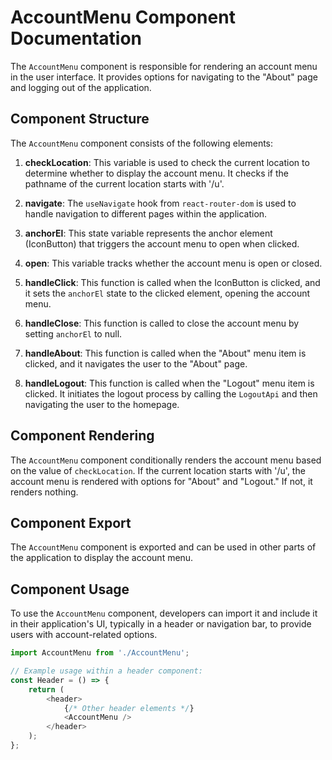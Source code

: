 # AccountMenu Component Documentation

The `AccountMenu` component is responsible for rendering an account menu in the user interface. It provides options for navigating to the "About" page and logging out of the application.

## Component Structure

The `AccountMenu` component consists of the following elements:

1. **checkLocation**: This variable is used to check the current location to determine whether to display the account menu. It checks if the pathname of the current location starts with '/u'.

2. **navigate**: The `useNavigate` hook from `react-router-dom` is used to handle navigation to different pages within the application.

3. **anchorEl**: This state variable represents the anchor element (IconButton) that triggers the account menu to open when clicked.

4. **open**: This variable tracks whether the account menu is open or closed.

5. **handleClick**: This function is called when the IconButton is clicked, and it sets the `anchorEl` state to the clicked element, opening the account menu.

6. **handleClose**: This function is called to close the account menu by setting `anchorEl` to null.

7. **handleAbout**: This function is called when the "About" menu item is clicked, and it navigates the user to the "About" page.

8. **handleLogout**: This function is called when the "Logout" menu item is clicked. It initiates the logout process by calling the `LogoutApi` and then navigating the user to the homepage.

## Component Rendering

The `AccountMenu` component conditionally renders the account menu based on the value of `checkLocation`. If the current location starts with '/u', the account menu is rendered with options for "About" and "Logout." If not, it renders nothing.

## Component Export

The `AccountMenu` component is exported and can be used in other parts of the application to display the account menu.

## Component Usage

To use the `AccountMenu` component, developers can import it and include it in their application's UI, typically in a header or navigation bar, to provide users with account-related options.

```javascript
import AccountMenu from './AccountMenu';

// Example usage within a header component:
const Header = () => {
    return (
        <header>
            {/* Other header elements */}
            <AccountMenu />
        </header>
    );
};
```